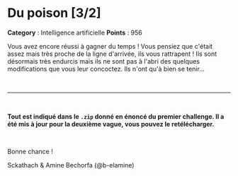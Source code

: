 # Du poison [3/2]

**Category** : Intelligence artificielle
**Points** : 956

Vous avez encore réussi à gagner du temps ! Vous pensiez que c'était assez mais très proche de la ligne d'arrivée, ils vous rattrapent ! Ils sont désormais très endurcis mais ils ne sont pas à l'abri des quelques modifications que vous leur concoctez. Ils n'ont qu'à bien se tenir...

<p class="space">&nbsp;</p>

***

<p class="space">&nbsp;</p>

**Tout est indiqué dans le `.zip` donné en énoncé du premier challenge. Il a été mis à jour pour la deuxième vague, vous pouvez le retélécharger.**

<p class="space">&nbsp;</p>

Bonne chance !

<div class="author">Sckathach & Amine Bechorfa (@b-elamine)</div>



